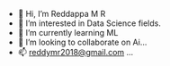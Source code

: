 - 👋 Hi, I’m Reddappa M R
- 👀 I’m interested in Data Science fields.
- 🌱 I’m currently learning ML
- 💞️ I’m looking to collaborate on Ai...
- 📫 reddymr2018@gmail.com ...

<!---
rockreddy/rockreddy is a ✨ special ✨ repository because its `README.md` (this file) appears on your GitHub profile.
You can click the Preview link to take a look at your changes.
--->
